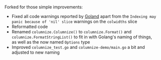 Forked for those simple improvements:

* Fixed all code warnings reported by [Goland](https://www.jetbrains.com/go/) apart 
from the `Indexing may panic because of 'nil' slice` warnings on the `colwidths` slice
* Reformatted code
* Renamed `columnize.Columnize()` to `columnize.Format()` and `columnize.FormatStringList()` 
to fit in with Golang's naming of things, as well as the now named `Options` type
* Improved `columnize_test.go` and `columnize-demo/main.go` a bit and adjusted to new naming
